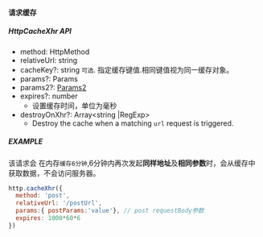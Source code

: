 #### 请求缓存

##### HttpCacheXhr API
- method: HttpMethod
- relativeUrl: string
- cacheKey?: string `可选`. 指定缓存键值.相同键值视为同一缓存对象。
- params?: Params
- params2?: [Params2](api.md#params2)
- expires?: number
    - 设置缓存时间，单位为毫秒
- destroyOnXhr?: Array<string |RegExp>
    - Destroy the cache when a matching `url` request is triggered.
    
    
##### EXAMPLE
该请求会 在内存`缓存6分钟`,6分钟内再次发起**同样地址**及**相同参数**时，会从缓存中获取数据，不会访问服务器。

```javascript
http.cacheXhr({
  method: 'post',
  relativeUrl: '/postUrl',
  params:{ postParams:'value'}, // post requestBody参数
  expires: 1000*60*6 
})
```
